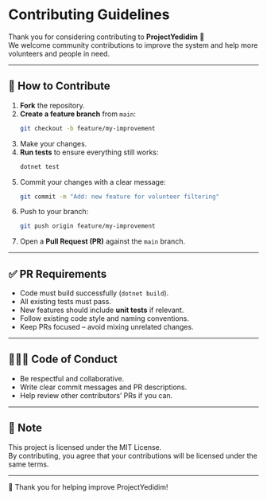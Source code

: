 # Contributing Guidelines

Thank you for considering contributing to **ProjectYedidim** 🚗  
We welcome community contributions to improve the system and help more volunteers and people in need.  

---

## 📌 How to Contribute
1. **Fork** the repository.  
2. **Create a feature branch** from `main`:  
   ```bash
   git checkout -b feature/my-improvement
   ```
3. Make your changes.  
4. **Run tests** to ensure everything still works:  
   ```bash
   dotnet test
   ```
5. Commit your changes with a clear message:  
   ```bash
   git commit -m "Add: new feature for volunteer filtering"
   ```
6. Push to your branch:  
   ```bash
   git push origin feature/my-improvement
   ```
7. Open a **Pull Request (PR)** against the `main` branch.  

---

## ✅ PR Requirements
- Code must build successfully (`dotnet build`).  
- All existing tests must pass.  
- New features should include **unit tests** if relevant.  
- Follow existing code style and naming conventions.  
- Keep PRs focused – avoid mixing unrelated changes.  

---

## 🧑‍🤝‍🧑 Code of Conduct
- Be respectful and collaborative.  
- Write clear commit messages and PR descriptions.  
- Help review other contributors’ PRs if you can.  

---

## 📢 Note
This project is licensed under the MIT License.  
By contributing, you agree that your contributions will be licensed under the same terms.  

---

💖 Thank you for helping improve ProjectYedidim!
